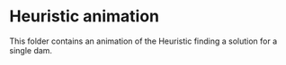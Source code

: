 # Heuristic animation

This folder contains an animation of the Heuristic finding a solution for a single dam.
